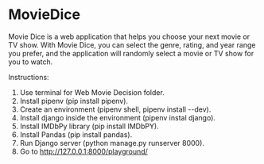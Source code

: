 # MovieDice
Movie Dice is a web application that helps you choose your next movie or TV show. With Movie Dice, you can select the genre, rating, and year range you prefer, and the application will randomly select a movie or TV show for you to watch.  

Instructions:

1. Use terminal for Web Movie Decision folder.
2. Install pipenv (pip install pipenv).
3. Create an environment (pipenv shell, pipenv install --dev).
4. Install django inside the environment (pipenv instal django).
5. Install IMDbPy library (pip install IMDbPY).
6. Install Pandas (pip install pandas).
7. Run Django server (python manage.py runserver 8000).
8. Go to http://127.0.0.1:8000/playground/
